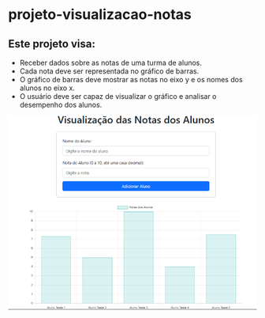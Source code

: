 # projeto-visualizacao-notas

## Este projeto visa:

- Receber dados sobre as notas de uma turma de alunos.
- Cada nota deve ser representada no gráfico de barras.
- O gráfico de barras deve mostrar as notas no eixo y e os nomes dos alunos no eixo x.
- O usuário deve ser capaz de visualizar o gráfico e analisar o desempenho dos alunos.

![Tela com as notas](./img\tela-das-notas.png)
